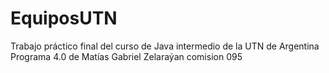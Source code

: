 # EquiposUTN
Trabajo práctico final del curso de Java intermedio de la UTN de Argentina Programa 4.0
de Matías Gabriel Zelaraýan
comision 095 
